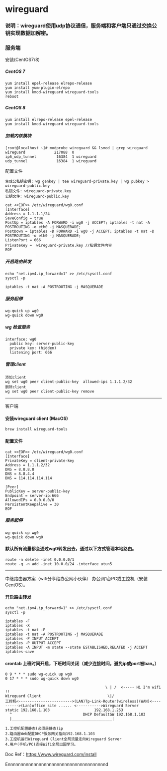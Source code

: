 # wireguard

### 说明：wireguard使用udp协议通信，服务端和客户端只通过交换公钥实现数据加解密。

### 服务端

安装(CentOS7/8)

##### CentOS 7

```
yum install epel-release elrepo-release
yum install yum-plugin-elrepo
yum install kmod-wireguard wireguard-tools
reboot
```
##### CentOS 8
```
yum install elrepo-release epel-release
yum install kmod-wireguard wireguard-tools
```

##### 加载内核模块
```
[root@localhost ~]# modprobe wireguard && lsmod | grep wireguard
wireguard             217088  0
ip6_udp_tunnel         16384  1 wireguard
udp_tunnel             16384  1 wireguard
```

配置文件
```
生成公私钥密钥: wg genkey | tee wireguard-private.key | wg pubkey > wireguard-public.key
私钥文件: wireguard-private.key
公钥文件: wireguard-public.key
```
```
cat <<EOF>> /etc/wireguard/wg0.conf
[Interface]
Address = 1.1.1.1/24
SaveConfig = true
PostUp = iptables -A FORWARD -i wg0 -j ACCEPT; iptables -t nat -A POSTROUTING -o eth0 -j MASQUERADE;
PostDown = iptables -D FORWARD -i wg0 -j ACCEPT; iptables -t nat -D POSTROUTING -o eth0 -j MASQUERADE;
ListenPort = 666
PrivateKey =  wireguard-private.key //私钥文件内容
EOF
```

##### 开启路由转发
```
echo "net.ipv4.ip_forward=1" >> /etc/sysctl.conf
sysctl -p

iptables -t nat -A POSTROUTING -j MASQUERADE
```

##### 服务起停
```
wg-quick up wg0
wg-quick down wg0
```

##### wg 检查服务
```
interface: wg0
  public key: server-public-key
  private key: (hidden)
  listening port: 666
```
##### 管理client

```
添加client
wg set wg0 peer client-public-key  allowed-ips 1.1.1.2/32
删除client
wg set wg0 peer client-public-key remove
```
---

客户端

#### 安装wireguard client (MacOS)
```
brew install wireguard-tools
```

#### 配置文件

```
cat <<EOF>> /etc/wireguard/wg0.conf
[Interface]
PrivateKey = client-private-key
Address = 1.1.1.2/32
DNS = 8.8.8.8
DNS = 8.8.4.4
DNS = 114.114.114.114

[Peer]
PublicKey = server-public-key
Endpoint = server-ip:666
AllowedIPs = 0.0.0.0/0
PersistentKeepalive = 30
EOF
```

##### 服务起停
```
wg-quick up wg0
wg-quick down wg0
```

#### 默认所有流量都会通过wg0转发出去，通过以下方式管理本地路由。
```
route -n delete -inet 0.0.0.0/1
route -q -n add -inet 10.0.0/24 -interface utun5
```

---

中继路由器方案（wifi分享给办公网小伙伴）
办公网1台PC或工控机（安装CentOS）。

#### 开启路由转发
```
echo "net.ipv4.ip_forward=1" >> /etc/sysctl.conf
sysctl -p

iptables -F
iptables -X
iptables -t nat -F
iptables -t nat -A POSTROUTING -j MASQUERADE
iptables -P INPUT ACCEPT
iptables -P OUTPUT ACCEPT
iptables -A INPUT -m state --state ESTABLISHED,RELATED -j ACCEPT
iptables-save
```
#### crontab 上班时间开启，下班时间关闭（减少连接时间，避免ip或port被ban。）
```
0 9 * * * sudo wg-quick up wg0
0 17 * * * sudo wg-quick down wg0
```

```
                                             \ | /  <----- Hi I'm wifi !!
Wireguard Client                              \|/ 
工控机<------------------------>(LAN)Tp-Link-Router(wireless)(WAN)<---------->(Lan)office site ...... <----------->Wireguard Server
static 192.168.1.103                    192.168.1.253
  ^                                DHCP DefaultGW 192.168.1.103
  |_____________________________________________|

1.工控机配置静态(必须是静态)ip
2.路由器Web配置DHCP服务网关指向192.168.1.103
3.工控机运行Wireguard Client全局流量走向Wireguard Server
4.用户(手机/PC)连接Wifi全局出国学习。

```

Doc Ref：https://www.wireguard.com/install

Ennnnnnnnnnnnnnnnnnnnnnnnnnnnnnnnnnnnnnd

